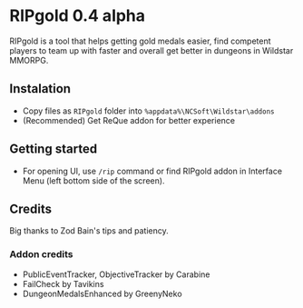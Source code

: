 # RIPgold 0.4 alpha
RIPgold is a tool that helps getting gold medals easier, find competent players to team up with faster and overall get better in dungeons in Wildstar MMORPG.

## Instalation
* Copy files as `RIPgold` folder into `%appdata%\NCSoft\Wildstar\addons`
* (Recommended) Get ReQue addon for better experience


## Getting started
* For opening UI, use `/rip` command or find RIPgold addon in Interface Menu (left bottom side of the screen).



## Credits
Big thanks to Zod Bain's tips and patiency. 

### Addon credits
* PublicEventTracker, ObjectiveTracker by Carabine
* FailCheck by Tavikins
* DungeonMedalsEnhanced by GreenyNeko
